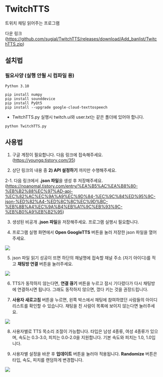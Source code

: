 # TwitchTTS
트위치 채팅 읽어주는 프로그램

다운 링크 (https://github.com/sugial/TwitchTTS/releases/download/Add_banlist/TwitchTTS.zip)

## 설치법
### 필요사양 (실행 안될 시 컴파일 용)
``` Python 3.10 ```
``` 
pip install numpy
pip install sounddevice
pip install PyQt5
pip install --upgrade google-cloud-texttospeech
```

- TwitchTTS.py 실행시 twitch.ui와 user.txt는 같은 폴더에 있어야 합니다.

``` python TwitchTTS.py ```


## 사용법
1. 구글 계정이 필요합니다. 다음 링크에 접속해주세요. (https://youngq.tistory.com/35)

2. 상단 링크의 내용 중 **2) API 설정하기** 까지만 수행해주세요.

2-1. 다음 링크에서 **.json 파일**을 생성 후 저장해주세요. (https://noanomal.tistory.com/entry/%EA%B5%AC%EA%B8%80-%EB%B2%88%EC%97%AD-api-%EC%82%AC%EC%9A%A9%EC%9D%84-%EC%9C%84%ED%95%9C-json-%ED%82%A4-%ED%8C%8C%EC%9D%BC-%EB%8B%A4%EC%9A%B4%EB%A1%9C%EB%93%9C-%EB%B0%A9%EB%B2%95)

3. 생성된 비공개 **.json 파일**을 저장해주세요. 프로그램 실행시 필요합니다.

4. 프로그램 실행 화면에서 **Open GoogleTTS** 버튼을 눌러 저장한 json 파일을 열어주세요.
<img src="https://github.com/sugial/TwitchTTS/blob/main/ReadMe/01_ttsmain2.png">

5. json 파일 읽기 성공이 뜨면 하단의 채널명에 접속할 채널 주소 (자기 아이디)를 적고 **채팅방 연결** 버튼을 눌러주세요.
<img src="https://github.com/sugial/TwitchTTS/blob/main/ReadMe/02_ttsmain.png">

6. TTS가 동작하지 않는다면, **연결 끊기** 버튼을 누르고 잠시 기다렸다가 다시 채팅방에 연결하시면 됩니다. 그래도 동작하지 않으면, 껐다 키는 것을 권장드립니다.

7. **사용자 새로고침** 버튼을 누르면, 왼쪽 박스에서 채팅에 참여하였던 사람들의 아이디 리스트를 확인할 수 있습니다. 채팅을 친 사람이 목록에 보이지 않는다면 눌러주세요.
<img src="https://github.com/sugial/TwitchTTS/blob/main/ReadMe/03_ttsmain2.png">

8. 사용자별로 TTS 목소리 조절이 가능합니다. 타입은 남성 4종류, 여성 4종류가 있으며, 속도는 0.3&#45;3.0, 피치는 0.0&#45;2.0을 지원합니다. 기본 속도와 피치는 1.0, 1.0입니다.

9. 사용자별 설정을 바꾼 후 **업데이트** 버튼을 눌러야 적용됩니다. **Randomize** 버튼은 타입, 속도, 피치를 랜덤하게 변경합니다.
<img src="https://github.com/sugial/TwitchTTS/blob/main/ReadMe/04_ttsmain.png">

<!--
https://cloud.google.com/text-to-speech/docs/before-you-begin?hl=ko

https://youngq.tistory.com/35

여기서 구글 API 발급 받고 json 파일 저장 후 사용

채팅방 연결했는데 소리가 안날 경우 연결 끊기 후 다시 연결

유저 ID가 안보이면 사용자 새로고침 누르면 나옴 -->
